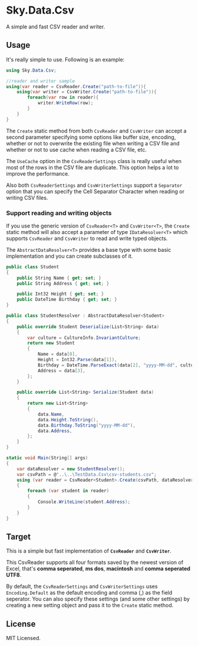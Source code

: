 # Sky.Data.Csv
A simple and fast CSV reader and writer.



## Usage

It's really simple to use. Following is an example:

```C#
using Sky.Data.Csv;

//reader and writer sample
using(var reader = CsvReader.Create("path-to-file")){
    using(var writer = CsvWriter.Create("path-to-file")){
        foreach(var row in reader){
            writer.WriteRow(row);
        }
    }
}
```

The ```Create``` static method from both ```CsvReader``` and ```CsvWriter``` can accept a second parameter specifying some options like buffer size, encoding, whether or not to overwrite the existing file when writing a CSV file and whether or not to use cache when reading a CSV file, etc.

The ```UseCache``` option in the ```CsvReaderSettings``` class is really useful when most of the rows in the CSV file are duplicate. This option helps a lot to improve the performance.

Also both ```CsvReaderSettings``` and ```CsvWriterSettings``` support a ```Separator``` option that you can specify the Cell Separator Character when reading or writing CSV files.



### Support reading and writing objects

If you use the generic version of ```CsvReader<T>``` and ```CsvWriter<T>```, the ```Create``` static method will also accept a parameter of type ```IDataResolver<T>``` which supports ```CsvReader``` and ```CsvWriter``` to read and write typed objects. 

The ```AbstractDataResolver<T>``` provides a base type with some basic implementation and you can create subclasses of it.

```c#
public class Student
{
    public String Name { get; set; }
    public String Address { get; set; }

    public Int32 Height { get; set; }
    public DateTime Birthday { get; set; }
}

public class StudentResolver : AbstractDataResolver<Student>
{
    public override Student Deserialize(List<String> data)
    {
        var culture = CultureInfo.InvariantCulture;
        return new Student
        {
            Name = data[0],
            Height = Int32.Parse(data[1]),
            Birthday = DateTime.ParseExact(data[2], "yyyy-MM-dd", culture),
            Address = data[3],
        };
    }

    public override List<String> Serialize(Student data)
    {
        return new List<String>
        {
            data.Name,
            data.Height.ToString(),
            data.Birthday.ToString("yyyy-MM-dd"),
            data.Address,
        };
    }
}

static void Main(String[] args)
{
    var dataResolver = new StudentResolver();
    var csvPath = @"..\..\TestData.Csv\csv-students.csv";
    using (var reader = CsvReader<Student>.Create(csvPath, dataResolver))
    {
        foreach (var student in reader)
        {
            Console.WriteLine(student.Address);
        }
    }
}
```



## Target

This is a simple but fast implementation of **```CsvReader```** and **```CsvWriter```**.

This CsvReader supports all four formats saved by the newest version of Excel, that's **comma seperated**, **ms dos**, **macintosh** and **comma seperated UTF8**. 

By default, the ```CsvReaderSettings``` and ```CsvWriterSettings``` uses ```Encoding.Default``` as the default encoding and comma (,) as the field seperator. You can also specify these settings (and some other settings) by creating a new setting object and pass it to the ```Create``` static method.



## License

MIT Licensed.